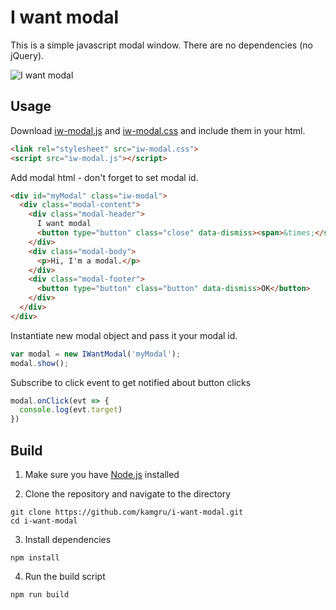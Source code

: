# I want modal
This is a simple javascript modal window. There are no dependencies (no jQuery).

![I want modal](https://media.giphy.com/media/l49JJaOXJRJAkoaWc/giphy.gif)

## Usage
Download [iw-modal.js](https://raw.githubusercontent.com/kamgru/i-want-modal/master/dist/js/iw-modal.js) and [iw-modal.css](https://raw.githubusercontent.com/kamgru/i-want-modal/master/dist/css/iw-modal.css) and include them in your html.

```html
<link rel="stylesheet" src="iw-modal.css">
<script src="iw-modal.js"></script>
```

Add modal html - don't forget to set modal id.
```html
<div id="myModal" class="iw-modal">
  <div class="modal-content">
    <div class="modal-header">
      I want modal
      <button type="button" class="close" data-dismiss><span>&times;</span></button>
    </div>
    <div class="modal-body">
      <p>Hi, I'm a modal.</p>
    </div>
    <div class="modal-footer">
      <button type="button" class="button" data-dismiss>OK</button>
    </div>
  </div>
</div>
```

Instantiate new modal object and pass it your modal id.
```javascript
var modal = new IWantModal('myModal');
modal.show();
```

Subscribe to click event to get notified about button clicks
```javascript
modal.onClick(evt => {
  console.log(evt.target)
})
```
## Build

1. Make sure you have [Node.js](https://nodejs.org/) installed

2. Clone the repository and navigate to the directory 
```
git clone https://github.com/kamgru/i-want-modal.git
cd i-want-modal
```

3. Install dependencies
```
npm install
```
4. Run the build script
```
npm run build
```